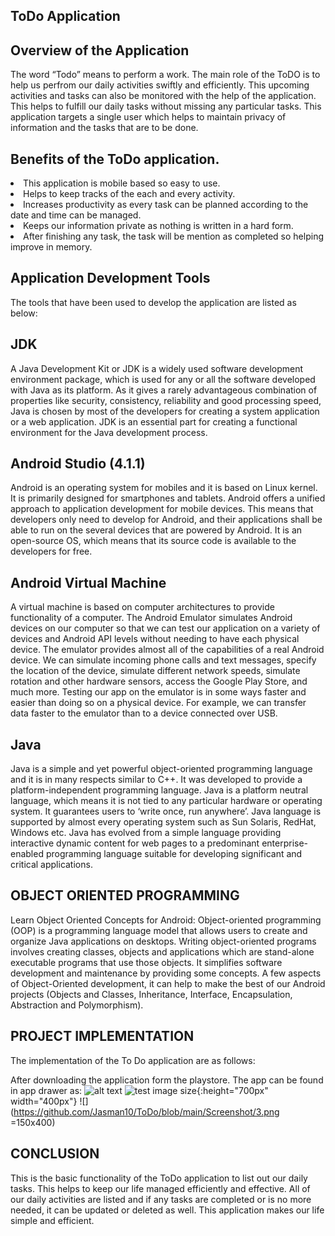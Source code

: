 ## ToDo Application 


## Overview of the Application

The word “Todo” means to perform a work. The main role of the ToDO is to help us perfrom our daily activities swiftly and efficiently. This upcoming activities and tasks can also be monitored with the help of the application. This helps to fulfill our daily tasks without missing any particular tasks. This application targets a single user which helps to maintain privacy of information and the tasks that are to be done.

## Benefits of the ToDo application.
<li>This application is mobile based so easy to use.</li>
<li>Helps to keep tracks of the each and every activity.</li>
<li>Increases productivity as every task can be planned according to the date and time can be managed.</li>
<li>Keeps our information private as nothing is written in a hard form.</li>
<li>After finishing any task, the task will be mention as completed so helping improve in memory.</li>


## Application Development Tools

The tools that have been used to develop the application are listed as below:

## JDK
A Java Development Kit or JDK is a widely used software development environment package, which is used for any or all the software developed with Java as its platform. As it gives a rarely advantageous combination of properties like security, consistency, reliability and good processing speed, Java is chosen by most of the developers for creating a system application or a web application. JDK is an essential part for creating a functional environment for the Java development process.

## Android Studio (4.1.1)
Android is an operating system for mobiles and it is based on Linux kernel. It is primarily designed for smartphones and tablets. Android offers a unified approach to application development for mobile devices. This means that developers only need to develop for Android, and their applications shall be able to run on the several devices that are powered by Android. It is an open-source OS, which means that its source code is available to the developers for free.

## Android Virtual Machine
A virtual machine is based on computer architectures to provide functionality of a computer. The Android Emulator simulates Android devices on our computer so that we can test our application on a variety of devices and Android API levels without needing to have each physical device. The emulator provides almost all of the capabilities of a real Android device. We can simulate incoming phone calls and text messages, specify the location of the device, simulate different network speeds, simulate rotation and other hardware sensors, access the Google Play Store, and much more. Testing our app on the emulator is in some ways faster and easier than doing so on a physical device. For example, we can transfer data faster to the emulator than to a device connected over USB.

## Java
Java is a simple and yet powerful object-oriented programming language and it is in many respects similar to C++. It was developed to provide a platform-independent programming language. Java is a platform neutral language, which means it is not tied to any particular hardware or operating system. It guarantees users to ‘write once, run anywhere’. Java language is supported by almost every operating system such as Sun Solaris, RedHat, Windows etc. Java has evolved from a simple language providing interactive dynamic content for web pages to a predominant enterprise-enabled programming language suitable for developing significant and critical applications.

## OBJECT ORIENTED PROGRAMMING
Learn Object Oriented Concepts for Android: Object-oriented programming (OOP) is a programming language model that allows users to create and organize Java applications on desktops. Writing object-oriented programs involves creating classes, objects and applications which are stand-alone executable programs that use those objects. It simplifies software development and maintenance by providing some concepts. A few aspects of Object-Oriented development, it can help to make the best of our Android projects (Objects and Classes, Inheritance, Interface, Encapsulation, Abstraction and Polymorphism).

## PROJECT IMPLEMENTATION
The implementation of the To Do application are as follows:

After downloading the application form the playstore. The app can be found in app drawer as:
![alt text](https://github.com/Jasman10/ToDo/blob/main/Screenshot/1.png)
![test image size](https://github.com/Jasman10/ToDo/blob/main/Screenshot/2.png){:height="700px" width="400px"}
![](https://github.com/Jasman10/ToDo/blob/main/Screenshot/3.png =150x400)





## CONCLUSION
This is the basic functionality of the ToDo application to list out our daily tasks. This helps to keep our life managed efficiently and effective. All of our daily activities are listed and if any tasks are completed or is no more needed, it can be updated or deleted as well. This application makes our life simple and efficient.